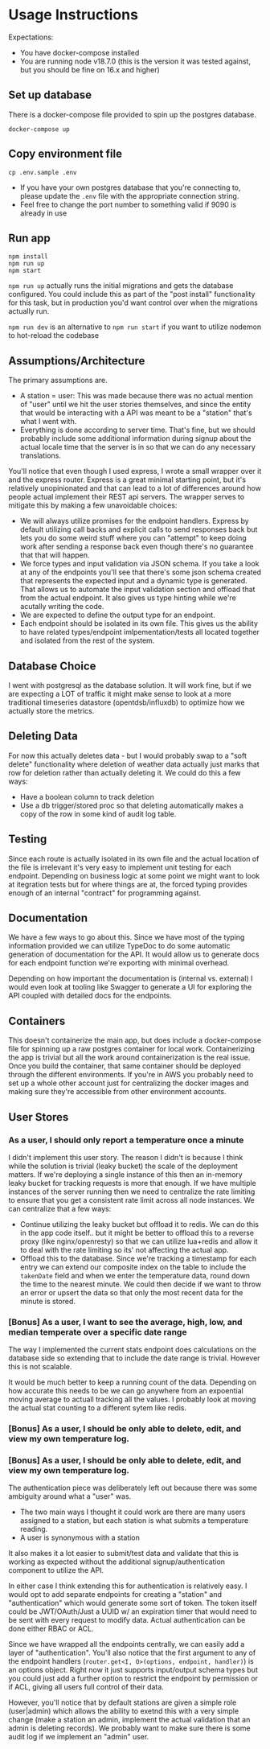 # Usage Instructions
Expectations:  
- You have docker-compose installed
- You are running node v18.7.0 (this is the version it was tested against, but you should be fine on 16.x and higher)

## Set up database
There is a docker-compose file provided to spin up the postgres database.
```
docker-compose up
```

## Copy environment file
```
cp .env.sample .env
```
- If you have your own postgres database that you're connecting to, please update the `.env` file with the appropriate connection string.
- Feel free to change the port number to something valid if 9090 is already in use

## Run app
```
npm install
npm run up
npm start
```

`npm run up` actually runs the initial migrations and gets the database configured. You could include this as part of the "post install" functionality for this task, but in production you'd want control over when the migrations actually run.

`npm run dev` is an alternative to `npm run start` if you want to utilize nodemon to hot-reload the codebase


## Assumptions/Architecture

The primary assumptions are.  
- A station = user: This was made because there was no actual mention of "user" until we hit the user stories themselves, and since the entity that would be interacting with a API was meant to be a "station" that's what I went with.
- Everything is done according to server time. That's fine, but we should probably include some additional information during signup about the actual locale time that the server is in so that we can do any necessary translations.

You'll notice that even though I used express, I wrote a small wrapper over it and the express router. Express is a great minimal starting point, but it's relatively unopinionated and that can lead to a lot of differences around how people actual implement their REST api servers. The wrapper serves to mitigate this by making a few unavoidable choices:  
- We will always utilize promises for the endpoint handlers. Express by default utilizing call backs and explicit calls to send responses back but lets you do some weird stuff where you can "attempt" to keep doing work after sending a response back even though there's no guarantee that that will happen.
- We force types and input validation via JSON schema. If you take a look at any of the endpoints you'll see that there's some json schema created that represents the expected input and a dynamic type is generated. That allows us to automate the input validation section and offload that from the actual endpoint. It also gives us type hinting while we're acutally writing the code.
- We are expected to define the output type for an endpoint.
- Each endpoint should be isolated in its own file. This gives us the ability to have related types/endpoint imlpementation/tests all located together and isolated from the rest of the system.


## Database Choice
I went with postgresql as the database solution. It will work fine, but if we are expecting a LOT of traffic it might make sense to look at a more traditional timeseries datastore (opentdsb/influxdb) to optimize how we actually store the metrics.

## Deleting Data
For now this actually deletes data - but I would probably swap to a "soft delete" functionality where deletion of weather data actually just marks that row for deletion rather than actually deleting it. We could do this a few ways:  
- Have a boolean column to track deletion
- Use a db trigger/stored proc so that deleting automatically makes a copy of the row in some kind of audit log table.

## Testing
Since each route is actually isolated in its own file and the actual location of the file is irrelevant it's very easy to implement unit testing for each endpoint. Depending on business logic at some point we might want to look at itegration tests but for where things are at, the forced typing provides enough of an internal "contract" for programming against.

## Documentation 
We have a few ways to go about this. Since we have most of the typing information provided we can utilize TypeDoc to do some automatic generation of documentation for the API. It would allow us to generate docs for each endpoint function we're exporting with minimal overhead.

Depending on how important the documentation is (internal vs. external) I would even look at tooling like Swagger to generate a UI for exploring the API coupled with detailed docs for the endpoints.


## Containers
This doesn't containerize the main app, but does include a docker-compose file for spinning up a raw postgres container for local work. Containerizing the app is trivial but all the work around containerization is the real issue. Once you build the container, that same container should be deployed through the different environments. If you're in AWS you probably need to set up a whole other account just for centralizing the docker images and making sure they're accessible from other environment accounts.

## User Stores
### As a user, I should only report a temperature once a minute
I didn't implement this user story. The reason I didn't is because I think while the solution is trivial (leaky bucket) the scale of the deployment matters. If we're deploying a single instance of this then an in-memory leaky bucket for tracking requests is more that enough. If we have multiple instances of the server running then we need to centralize the rate limiting to ensure that you get a consistent rate limit across all node instances. We can centralize that a few ways:  
- Continue utilizing the leaky bucket but offload it to redis. We can do this in the app code itself.. but it might be better to offload this to a reverse proxy (like nginx/openresty) so that we can utilize lua+redis and allow it to deal with the rate limiting so its' not affecting the actual app.
- Offload this to the database. Since we're tracking a timestamp for each entry we can extend our composite index on the table to include the `takenDate` field and when we enter the temperature data, round down the time to the nearest minute. We could then decide if we want to throw an error or upsert the data so that only the most recent data for the minute is stored.


### [Bonus] As a user, I want to see the average, high, low, and median temperate over a specific date range
The way I implemented the current stats endpoint does calculations on the database side so extending that to include the date range is trivial. However this is not scalable.

It would be much better to keep a running count of the data. Depending on how accurate this needs to be we can go anywhere from an expoential moving average to actuall tracking all the values. I probably look at moving the actual stat counting to a different sytem like redis.

### [Bonus] As a user, I should be only able to delete, edit, and view my own temperature log.
### [Bonus] As a user, I should be only able to delete, edit, and view my own temperature log.
The authentication piece was deliberately left out because there was some ambiguity around what a "user" was.   
- The two main ways I thought it could work are there are many users assigned to a station, but each station is what submits a temperature reading. 
- A user is synonymous with a station

It also makes it a lot easier to submit/test data and validate that this is working as expected without the additional signup/authentication component to utilize the API.

In either case I think extending this for authentication is relatively easy. I would opt to add separate endpoints for creating a "station" and "authentication" which would generate some sort of token. The token itself could be JWT/OAuth/Just a UUID w/ an expiration timer that would need to be sent with every request to modify data. Actual authentication can be done either RBAC or ACL.

Since we have wrapped all the endpoints centrally, we can easily add a layer of "authentication". You'll also notice that the first argument to any of the endpoint handlers (`router.get<I, O>(options, endpoint, handler)`) is an options object. Right now it just supports input/output schema types but you could just add a further option to restrict the endpoint by permission or if ACL, giving all users full control of their data.

However, you'll notice that by default stations are given a simple role (user|admin) which allows the ability to exetnd this with a very simple change (make a station an admin, implement the actual validation that an admin is deleting records). We probably want to make sure there is some audit log if we implement an "admin" user.
